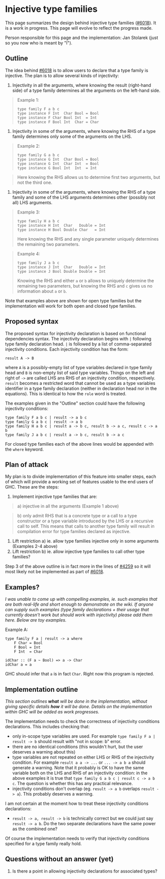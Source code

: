 # Injective type families


This page summarizes the design behind injective type families ([\#6018](https://gitlab.haskell.org//ghc/ghc/issues/6018)). It is a work in progress. This page will evolve to reflect the progress made.


Person responsible for this page and the implementation: Jan Stolarek (just so you now who is meant by "I").

## Outline


The idea behind [\#6018](https://gitlab.haskell.org//ghc/ghc/issues/6018) is to allow users to declare that a type family is injective. The plan is to allow several kinds of injectivity:

1. Injectivity in all the arguments, where knowing the result (right-hand side) of a type family determines all the arguments on the left-hand side.

>
> Example 1:
>
> ```wiki
> type family F a b c
> type instance F Int  Char Bool = Bool
> type instance F Char Bool Int  = Int
> type instance F Bool Int  Char = Char
> ```

1. Injectivity in some of the arguments, where knowing the RHS of a type family determines only some of the arguments on the LHS.

>
> Example 2:
>
> ```wiki
> type family G a b c
> type instance G Int  Char Bool = Bool
> type instance G Int  Char Int  = Bool
> type instance G Bool Int  Int  = Int
> ```

>
> Here knowing the RHS allows us to determine first two arguments, but not the third one.

1. Injectivity in some of the arguments, where knowing the RHS of a type family and some of the LHS arguments determines other (possibly not all) LHS arguments.

>
> Example 3:
>
> ```wiki
> type family H a b c
> type instance H Int  Char   Double = Int
> type instance H Bool Double Char   = Int
> ```
>
>
> Here knowing the RHS and any single parameter uniquely determines the remaining two parameters.

>
> Example 4:
>
> ```wiki
> type family J a b c
> type instance J Int  Char   Double = Int
> type instance J Bool Double Double = Int
> ```
>
>
> Knowing the RHS and either `a` or `b` allows to uniquely determine the remaining two parameters, but knowing the RHS and `c` gives us no information about `a` or `b`.


Note that examples above are shown for open type families but the implementation will work for both open and closed type families.

## Proposed syntax


The proposed syntax for injectivity declaration is based on functional dependencies syntax. The injectivity declaration begins with `|` following type family declaration head. `|` is followed by a list of comma-separated injectivity conditions. Each injectivity condition has the form:

```wiki
result A -> B
```


where `A` is a possibly-empty list of type variables declared in type family head and `B` is non-empty list of said type variables. Things on the left and right of `->` are called LHS ans RHS of an injectivity condition, respectively. `result` becomes a restricted word that cannot be used as a type variables identifier in a type family declaration (neither in declaration head nor in the equations). This is identical to how the `role` word is treated.


The examples given in the "Outline" section could have the following injectivity conditions:

```wiki
type family F a b c | result -> a b c
type family G a b c | result -> a b
type family H a b c | result a -> b c, result b -> a c, result c -> a b
type family J a b c | result a -> b c, result b -> a c
```


For closed type families each of the above lines would be appended with the `where` keyword.

## Plan of attack


My plan is to divide implementation of this feature into smaller steps, each of which will provide a working set of features usable to the end users of GHC. These are the steps:

1. Implement injective type families that are:

>
> a) injective in all the arguments (Example 1 above)

>
> b) only admit RHS that is a concrete type or a call to a type constructor or a type variable introduced by the LHS or a recursive call to self. This means that calls to another type family will result in compilation error for type families declared as injective.

1. Lift restriction a) ie. allow type families injective only in some arguments (Examples 2-4 above)
1. Lift restriction b) ie. allow injective type families to call other type families?


Step 3 of the above outline is in fact more in the lines of [\#4259](https://gitlab.haskell.org//ghc/ghc/issues/4259) so it will most likely not be implemented as part of [\#6018](https://gitlab.haskell.org//ghc/ghc/issues/6018).

## Examples?

*I was unable to come up with compelling examples, ie. such examples that are both real-life and short enough to demonstrate on the wiki. If anyone can supply such examples (type family declarations + their usage that currently doesn't work but should work with injectivity) please add them here. Below are toy examples.*


Example A:

```wiki
type family F a | result -> a where
    F Char = Bool
    F Bool = Int
    F Int  = Char

idChar :: (F a ~ Bool) => a -> Char
idChar a = a
```


GHC should infer that `a` is in fact `Char`. Right now this program is rejected.

## Implementation outline

*This section outlines **what** will be done in the implementation, without giving specific details **how** it will be done. Details on the implementation within GHC will be added as work progresses.*


The implementation needs to check the correctness of injectivity conditions declarations. This includes checking that:

- only in-scope type variables are used. For example `type family F a | result -> b` should result with "not in scope: b" error.
- there are no identical conditions (this wouldn't hurt, but the user deserves a warning about this)
- type variables are not repeated on either LHS or RHS of the injectivity condition. For example `result a a -> ...` or `... -> a b a` should generate a warning. Note that it probably is OK to have the same variable both on the LHS and RHS of an injectivity condition: in the above examples it is true that `type family G a b c | result c -> a b c`. The question is whether this has any practical relevance.
- injectivity conditions don't overlap (eg. `result -> a b` overlaps `result -> a`). This probably deserves a warning.


I am not certain at the moment how to treat these injectivity conditions declarations:

- `result -> a, result -> b` is technically correct but we could just say `result -> a b`. Do the two separate declarations have the same power as the combined one?


Of course the implementation needs to verify that injectivity conditions specified for a type family really hold.

## Questions without an answer (yet)

1. Is there a point in allowing injectivity declarations for associated types?
